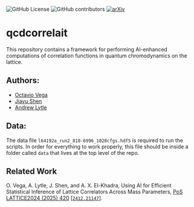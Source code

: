 ![GitHub License](https://img.shields.io/github/license/ovega14/qcdcorrelait) 
![GitHub contributors](https://img.shields.io/github/contributors/ovega14/qcdcorrelait?color=%230000FF)
[![arXiv](https://img.shields.io/badge/arXiv-2412.21147-b31b1b.svg)](https://arxiv.org/abs/2412.21147)


# qcdcorrelait
This repository contains a framework for performing AI-enhanced computations of correlation functions in quantum chromodynamics on the lattice.

## Authors:
- [Octavio Vega](https://github.com/ovega14)
- [Jiayu Shen](https://github.com/jiayu-shen)
- [Andrew Lytle](https://github.com/atlytle)

## Data:
The data file `l64192a_run2_810-6996_1028cfgs.hdf5` is required to run the scripts. In order for everything to work properly, this file should be inside a folder called `data` that lives at the top level of the repo.

## Related Work
O. Vega, A. Lytle, J. Shen, and A. X. El-Khadra, Using AI for Efficient Statistical Inference of Lattice Correlators Across Mass Parameters, [PoS LATTICE2024 (2025) 420](https://doi.org/10.22323/1.466.0420 ) [[`2412.21147`](https://arxiv.org/abs/2412.21147)].

